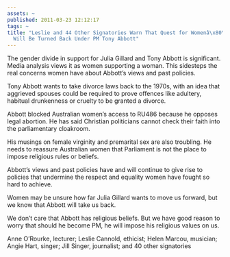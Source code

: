 ```yaml
---
assets: ~
published: 2011-03-23 12:12:17
tags: ~
title: "Leslie and 44 Other Signatories Warn That Quest for Womenâ\x80\x99s Equality
  Will Be Turned Back Under PM Tony Abbott"
---
```

The gender divide in support for Julia Gillard and Tony Abbott is
significant. Media analysis views it as women supporting a woman. This
sidesteps the real concerns women have about Abbott’s views and past
policies.

Tony Abbott wants to take divorce laws back to the 1970s, with an idea
that aggrieved spouses could be required to prove offences like
adultery, habitual drunkenness or cruelty to be granted a divorce.

Abbott blocked Australian women’s access to RU486 because he opposes
legal abortion. He has said Christian politicians cannot check their
faith into the parliamentary cloakroom.

His musings on female virginity and premarital sex are also troubling.
He needs to reassure Australian women that Parliament is not the place
to impose religious rules or beliefs.

Abbott’s views and past policies have and will continue to give rise to
policies that undermine the respect and equality women have fought so
hard to achieve.

Women may be unsure how far Julia Gillard wants to move us forward, but
we know that Abbott will take us back.

We don’t care that Abbott has religious beliefs. But we have good reason
to worry that should he become PM, he will impose his religious values
on us.

Anne O’Rourke, lecturer; Leslie Cannold, ethicist; Helen Marcou,
musician; Angie Hart, singer; Jill Singer, journalist; and 40 other
signatories